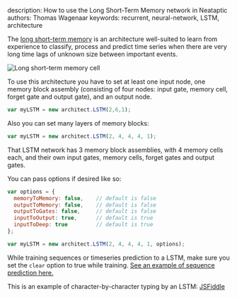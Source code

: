 description: How to use the Long Short-Term Memory network in Neataptic
authors: Thomas Wagenaar
keywords: recurrent, neural-network, LSTM, architecture

The [long short-term memory](http://en.wikipedia.org/wiki/Long_short_term_memory) is an architecture well-suited to learn from experience to classify, process and predict time series when there are very long time lags of unknown size between important events.

![Long short-term memory cell](https://i.gyazo.com/9d4310c6175006d1bad5669d0249061c.png)

To use this architecture you have to set at least one input node, one memory block assembly (consisting of four nodes: input gate, memory cell, forget gate and output gate), and an output node.

```javascript
var myLSTM = new architect.LSTM(2,6,1);
```

Also you can set many layers of memory blocks:

```javascript
var myLSTM = new architect.LSTM(2, 4, 4, 4, 1);
```

That LSTM network has 3 memory block assemblies, with 4 memory cells each, and their own input gates, memory cells, forget gates and output gates.

You can pass options if desired like so:

```javascript
var options = {
  memoryToMemory: false,    // default is false
  outputToMemory: false,    // default is false
  outputToGates: false,     // default is false
  inputToOutput: true,      // default is true
  inputToDeep: true         // default is true
};

var myLSTM = new architect.LSTM(2, 4, 4, 4, 1, options);
```

While training sequences or timeseries prediction to a LSTM, make sure you set the `clear` option to true while training. [See an example of sequence prediction here.](https://jsfiddle.net/9t2787k5/4/)

This is an example of character-by-character typing by an LSTM: [JSFiddle](https://jsfiddle.net/k23zbf0f/8/)
